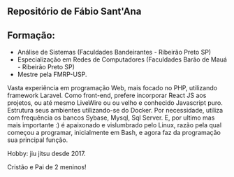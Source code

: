 ## Repositório de Fábio Sant'Ana
## Formação:

  * Análise de Sistemas (Faculdades Bandeirantes - Ribeirão Preto SP)
  * Especialização em Redes de Computadores (Faculdades Barão de Mauá - Ribeirão Preto SP)
  * Mestre pela FMRP-USP.

Vasta experiência em programação Web, mais focado no PHP, utilizando framework Laravel. Como front-end, prefere incorporar React JS aos projetos, ou até mesmo LiveWire ou ou velho e conhecido Javascript puro. Estrutura seus ambientes utilizando-se do Docker. Por necessidade, utiliza com frequência os bancos Sybase, Mysql, Sql Server. E, por ultimo mas mais importante :) é apaixonado e vislumbrado pelo Linux, razão pela qual começou a programar, inicialmente em Bash, e agora faz da programação sua principal função.

Hobby: jiu jitsu desde 2017. 

Cristão e Pai de 2 meninos!
